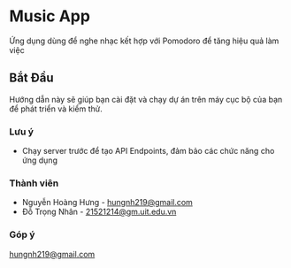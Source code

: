 # Music App
Ứng dụng dùng để nghe nhạc kết hợp với Pomodoro để tăng hiệu quả làm việc

## Bắt Đầu
Hướng dẫn này sẽ giúp bạn cài đặt và chạy dự án trên máy cục bộ của bạn để phát triển và kiểm thử.

### Lưu ý
- Chạy server trước để tạo API Endpoints, đảm bảo các chức năng cho ứng dụng

### Thành viên
- Nguyễn Hoàng Hưng - hungnh219@gmail.com
- Đỗ Trọng Nhân - 21521214@gm.uit.edu.vn


### Góp ý
hungnh219@gmail.com 
